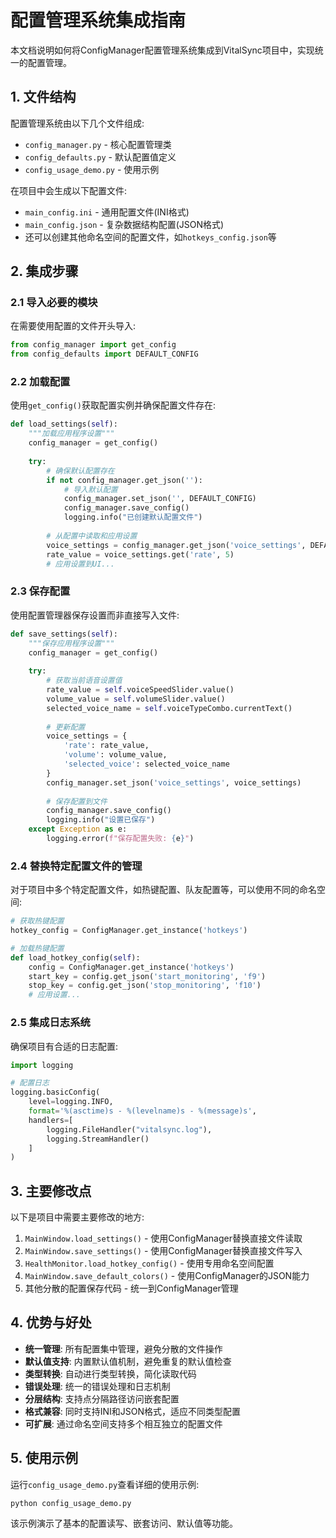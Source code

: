 # 配置管理系统集成指南

本文档说明如何将ConfigManager配置管理系统集成到VitalSync项目中，实现统一的配置管理。

## 1. 文件结构

配置管理系统由以下几个文件组成:

- `config_manager.py` - 核心配置管理类
- `config_defaults.py` - 默认配置值定义
- `config_usage_demo.py` - 使用示例

在项目中会生成以下配置文件:

- `main_config.ini` - 通用配置文件(INI格式)
- `main_config.json` - 复杂数据结构配置(JSON格式)
- 还可以创建其他命名空间的配置文件，如`hotkeys_config.json`等

## 2. 集成步骤

### 2.1 导入必要的模块

在需要使用配置的文件开头导入:

```python
from config_manager import get_config
from config_defaults import DEFAULT_CONFIG
```

### 2.2 加载配置

使用`get_config()`获取配置实例并确保配置文件存在:

```python
def load_settings(self):
    """加载应用程序设置"""
    config_manager = get_config()
    
    try:
        # 确保默认配置存在
        if not config_manager.get_json(''):
            # 导入默认配置
            config_manager.set_json('', DEFAULT_CONFIG)
            config_manager.save_config()
            logging.info("已创建默认配置文件")
        
        # 从配置中读取和应用设置
        voice_settings = config_manager.get_json('voice_settings', DEFAULT_CONFIG['voice_settings'])
        rate_value = voice_settings.get('rate', 5)
        # 应用设置到UI...
```

### 2.3 保存配置

使用配置管理器保存设置而非直接写入文件:

```python
def save_settings(self):
    """保存应用程序设置"""
    config_manager = get_config()
    
    try:
        # 获取当前语音设置值
        rate_value = self.voiceSpeedSlider.value()
        volume_value = self.volumeSlider.value()
        selected_voice_name = self.voiceTypeCombo.currentText()
        
        # 更新配置
        voice_settings = {
            'rate': rate_value,
            'volume': volume_value,
            'selected_voice': selected_voice_name
        }
        config_manager.set_json('voice_settings', voice_settings)
        
        # 保存配置到文件
        config_manager.save_config()
        logging.info("设置已保存")
    except Exception as e:
        logging.error(f"保存配置失败: {e}")
```

### 2.4 替换特定配置文件的管理

对于项目中多个特定配置文件，如热键配置、队友配置等，可以使用不同的命名空间:

```python
# 获取热键配置
hotkey_config = ConfigManager.get_instance('hotkeys')

# 加载热键配置
def load_hotkey_config(self):
    config = ConfigManager.get_instance('hotkeys')
    start_key = config.get_json('start_monitoring', 'f9')
    stop_key = config.get_json('stop_monitoring', 'f10')
    # 应用设置...
```

### 2.5 集成日志系统

确保项目有合适的日志配置:

```python
import logging

# 配置日志
logging.basicConfig(
    level=logging.INFO,
    format='%(asctime)s - %(levelname)s - %(message)s',
    handlers=[
        logging.FileHandler("vitalsync.log"),
        logging.StreamHandler()
    ]
)
```

## 3. 主要修改点

以下是项目中需要主要修改的地方:

1. `MainWindow.load_settings()` - 使用ConfigManager替换直接文件读取
2. `MainWindow.save_settings()` - 使用ConfigManager替换直接文件写入
3. `HealthMonitor.load_hotkey_config()` - 使用专用命名空间配置
4. `MainWindow.save_default_colors()` - 使用ConfigManager的JSON能力
5. 其他分散的配置保存代码 - 统一到ConfigManager管理

## 4. 优势与好处

- **统一管理**: 所有配置集中管理，避免分散的文件操作
- **默认值支持**: 内置默认值机制，避免重复的默认值检查
- **类型转换**: 自动进行类型转换，简化读取代码
- **错误处理**: 统一的错误处理和日志机制
- **分层结构**: 支持点分隔路径访问嵌套配置
- **格式兼容**: 同时支持INI和JSON格式，适应不同类型配置
- **可扩展**: 通过命名空间支持多个相互独立的配置文件

## 5. 使用示例

运行`config_usage_demo.py`查看详细的使用示例:

```
python config_usage_demo.py
```

该示例演示了基本的配置读写、嵌套访问、默认值等功能。 